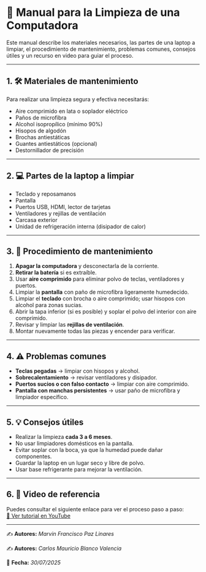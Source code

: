 # 🧹 Manual para la Limpieza de una Computadora

Este manual describe los materiales necesarios, las partes de una laptop a limpiar, el procedimiento de mantenimiento, problemas comunes, consejos útiles y un recurso en video para guiar el proceso.

---

## 1. 🛠️ Materiales de mantenimiento
Para realizar una limpieza segura y efectiva necesitarás:
- Aire comprimido en lata o soplador eléctrico
- Paños de microfibra
- Alcohol isopropílico (mínimo 90%)
- Hisopos de algodón
- Brochas antiestáticas
- Guantes antiestáticos (opcional)
- Destornillador de precisión

---

## 2. 💻 Partes de la laptop a limpiar
- Teclado y reposamanos
- Pantalla
- Puertos USB, HDMI, lector de tarjetas
- Ventiladores y rejillas de ventilación
- Carcasa exterior
- Unidad de refrigeración interna (disipador de calor)

---

## 3. 📝 Procedimiento de mantenimiento
1. **Apagar la computadora** y desconectarla de la corriente.
2. **Retirar la batería** si es extraíble.
3. Usar **aire comprimido** para eliminar polvo de teclas, ventiladores y puertos.
4. Limpiar la **pantalla** con paño de microfibra ligeramente humedecido.
5. Limpiar el **teclado** con brocha o aire comprimido; usar hisopos con alcohol para zonas sucias.
6. Abrir la tapa inferior (si es posible) y soplar el polvo del interior con aire comprimido.
7. Revisar y limpiar las **rejillas de ventilación**.
8. Montar nuevamente todas las piezas y encender para verificar.

---

## 4. ⚠️ Problemas comunes
- **Teclas pegadas** → limpiar con hisopos y alcohol.
- **Sobrecalentamiento** → revisar ventiladores y disipador.
- **Puertos sucios o con falso contacto** → limpiar con aire comprimido.
- **Pantalla con manchas persistentes** → usar paño de microfibra y limpiador específico.

---

## 5. 💡 Consejos útiles
- Realizar la limpieza **cada 3 a 6 meses**.
- No usar limpiadores domésticos en la pantalla.
- Evitar soplar con la boca, ya que la humedad puede dañar componentes.
- Guardar la laptop en un lugar seco y libre de polvo.
- Usar base refrigerante para mejorar la ventilación.

---

## 6. 🎥 Video de referencia
Puedes consultar el siguiente enlace para ver el proceso paso a paso:  
[🔗 Ver tutorial en YouTube](https://youtu.be/2aUJpoApylU)

---
✍️ **Autores:** *Marvin Francisco Paz Linares*

✍️ **Autores:** *Carlos Mauricio Blanco Valencia*   

📅 **Fecha:** *30/07/2025*
